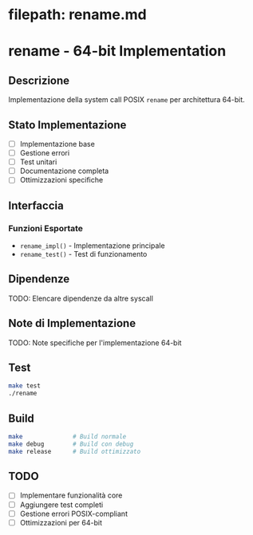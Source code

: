 # filepath: rename.md

# rename - 64-bit Implementation

## Descrizione
Implementazione della system call POSIX `rename` per architettura 64-bit.

## Stato Implementazione
- [ ] Implementazione base
- [ ] Gestione errori
- [ ] Test unitari
- [ ] Documentazione completa
- [ ] Ottimizzazioni specifiche

## Interfaccia

### Funzioni Esportate
- `rename_impl()` - Implementazione principale
- `rename_test()` - Test di funzionamento

## Dipendenze
TODO: Elencare dipendenze da altre syscall

## Note di Implementazione
TODO: Note specifiche per l'implementazione 64-bit

## Test
```bash
make test
./rename
```

## Build
```bash
make              # Build normale
make debug        # Build con debug
make release      # Build ottimizzato
```

## TODO
- [ ] Implementare funzionalità core
- [ ] Aggiungere test completi
- [ ] Gestione errori POSIX-compliant
- [ ] Ottimizzazioni per 64-bit
